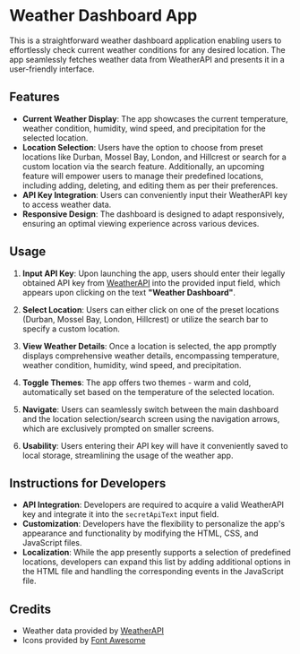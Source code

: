 # Weather Dashboard App

This is a straightforward weather dashboard application enabling users to effortlessly check current weather conditions for any desired location. The app seamlessly fetches weather data from WeatherAPI and presents it in a user-friendly interface.

## Features

- **Current Weather Display**: The app showcases the current temperature, weather condition, humidity, wind speed, and precipitation for the selected location.
- **Location Selection**: Users have the option to choose from preset locations like Durban, Mossel Bay, London, and Hillcrest or search for a custom location via the search feature. Additionally, an upcoming feature will empower users to manage their predefined locations, including adding, deleting, and editing them as per their preferences.
- **API Key Integration**: Users can conveniently input their WeatherAPI key to access weather data.
- **Responsive Design**: The dashboard is designed to adapt responsively, ensuring an optimal viewing experience across various devices.

## Usage

1. **Input API Key**: Upon launching the app, users should enter their legally obtained API key from [WeatherAPI](https://www.weatherapi.com/) into the provided input field, which appears upon clicking on the text **"Weather Dashboard"**.

2. **Select Location**: Users can either click on one of the preset locations (Durban, Mossel Bay, London, Hillcrest) or utilize the search bar to specify a custom location.

3. **View Weather Details**: Once a location is selected, the app promptly displays comprehensive weather details, encompassing temperature, weather condition, humidity, wind speed, and precipitation.

4. **Toggle Themes**: The app offers two themes - warm and cold, automatically set based on the temperature of the selected location.

5. **Navigate**: Users can seamlessly switch between the main dashboard and the location selection/search screen using the navigation arrows, which are exclusively prompted on smaller screens.

6. **Usability**: Users entering their API key will have it conveniently saved to local storage, streamlining the usage of the weather app.

## Instructions for Developers

- **API Integration**: Developers are required to acquire a valid WeatherAPI key and integrate it into the `secretApiText` input field.
- **Customization**: Developers have the flexibility to personalize the app's appearance and functionality by modifying the HTML, CSS, and JavaScript files.
- **Localization**: While the app presently supports a selection of predefined locations, developers can expand this list by adding additional options in the HTML file and handling the corresponding events in the JavaScript file.

## Credits

- Weather data provided by [WeatherAPI](https://www.weatherapi.com/)
- Icons provided by [Font Awesome](https://fontawesome.com/)
